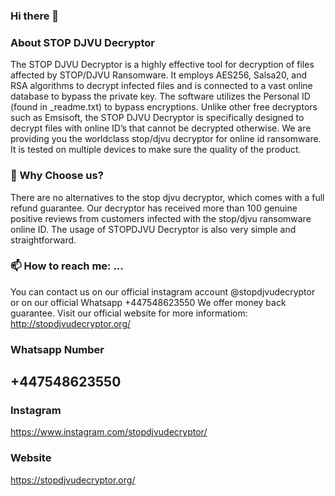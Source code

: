 ### Hi there 👋
### About STOP DJVU Decryptor
The STOP DJVU Decryptor is a highly effective tool for decryption of files affected by STOP/DJVU Ransomware. It employs AES256, Salsa20, and RSA algorithms to decrypt infected files and is connected to a vast online database to bypass the private key. The software utilizes the Personal ID (found in _readme.txt) to bypass encryptions. Unlike other free decryptors such as Emsisoft, the STOP DJVU Decryptor is specifically designed to decrypt files with online ID’s that cannot be decrypted otherwise.
We are providing you the worldclass stop/djvu decryptor for online id ransomware. It is tested on multiple devices to make sure the quality of the product.
### 💬 Why Choose us?
There are no alternatives to the stop djvu decryptor, which comes with a full refund guarantee. Our decryptor has received more than 100 genuine positive reviews from customers infected with the stop/djvu ransomware online ID. The usage of STOPDJVU Decryptor is also very simple and straightforward.

### 📫 How to reach me: ...
You can contact us on our official instagram account @stopdjvudecryptor or on our official Whatsapp +447548623550
We offer money back guarantee.
Visit our official website for more informatiom: http://stopdjvudecryptor.org/

### Whatsapp Number
## +447548623550

### Instagram
https://www.instagram.com/stopdjvudecryptor/

### Website
https://stopdjvudecryptor.org/
